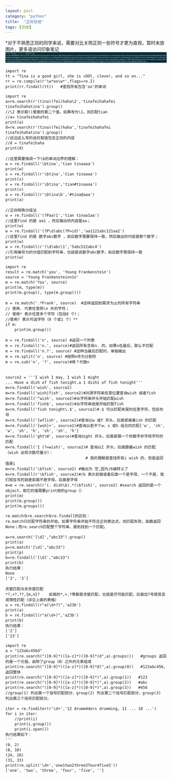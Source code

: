 ```yaml
---
layout: post
category: "python"
title:  "正则总结"
tags: [总结]
---
```


*对于不熟悉正则的同学来说，需要对比关照正则一些符号才更为直观，暂时未放图片，更多请访问印象笔记
![img](/img/in-post/python/1.png)

<pre><code>import re
tt = "Tina is a good girl, she is cOOl, clever, and so on..."
rr = re.compile(r'\w*oo\w*',flags=re.I)
print(rr.findall(tt))   #查找所有包含'oo'的单词</code></pre>

<pre><code>import re
a=re.search(r'(tina)(fei)haha\2','tinafeihahafei tinafeihahatina').group()
//\2 表示取()里面的第二个值，如果改为\1，则匹配tian
//a= tinafeihahafei
print(a)
d=re.search(r'(tina)(fei)haha','tinafeihahafei tinafeihahatina').group()
//这边这么写的话仅取值包含正则的内容
//d = tinafeihaha
print(d)

//这里需要强调一下\b的单词边界的理解：
w = re.findall('\btina','tian tinaaaa')
print(w)
s = re.findall(r'\btina','tian tinaaaa')
print(s)
v = re.findall(r'\btina','tian#tinaaaa')
print(v)
a = re.findall(r'\btina\b','#tina@aaa')
print(a)

//正则特殊分组法
w = re.findall('(?P<name>aa)1','tian tinaa1aa')
//这里find 的是 aa1 ，然后输出的内容是aa；
print(w)
w = re.findall('(?P<id>\d)abc(?P=id)','aa1121abc121aa2')
//这里find 的是 数字abc数字 ，前后数字需要保持一致，然后输出的内容是那个数字；
print(w)
w = re.findall(r'(\d)abc\1','5abc522abc4')
//引用编号为<number>的分组匹配到字符串，也就是说数字abc数字，前后数字需保持一致
print(w)
</code></pre>

<pre><code>import re
result = re.match('you', 'Young Frankenstein')
source = 'Young Frankensteinn1n'
m = re.match('You', source)
print(m, type(m))
print(m.group(), type(m.group()))

m = re.match('.*Frank', source)  #这样返回到需求为止的所有字符串
// 使用. 代表任意除\n 外的字符；
// 使用* 表示任意多个字符（包括0 个）；
//使用? 表示可选字符（0 个或1 个）**
if m:
    print(m.group())

m = re.findall('n', source) #返回一个列表
m = re.findall('n.', source)#返回所有含有n. 的，如果n在最后，那么不匹配
m = re.findall('n.?', source) #这种当最后匹配时，单独输出
m = re.split('n', source) #按照n作为分割符
m = re.sub('n', '?', source)#用？代替n


source2 = '''I wish I may, I wish I might
... Have a dish of fish tonight.a 1 dish1 of fish tonight'''
m=re.findall('wish', source2)
m=re.findall('wish|fish', source2)#对源字符串任意位置查询wish 或者fish
m=re.findall('^wish', source2)#从字符串开头开始匹配wish
m=re.findall('fish$', source2)#从字符串结尾开始匹配fish
m=re.findall('fish tonight\.$', source2)#.$ 可以匹配末尾的任意字符，包括句号
m=re.findall('[wf]ish', source2)#查询以w 或f 开头，后面紧接着ish 的匹配
m=re.findall('[wsh]+', source2)#查询以若干个w、s 或h 组合的匹配['w', 'sh', 'w', 'sh', 'h', 'sh', 'sh', 'h']
m=re.findall('ght\W', source)#查询以ght 开头，后面紧跟一个非数字非字母字符的匹配
m=re.findall('I (?=wish)', source2)# 查询以I 开头，后面跟着wish 的匹配（wish 出现次数尽量少）：
                                   # 我的理解是查找所有i wish 的，但是返回值是i
m=re.findall('\bfish', source2) #输出为 空,因为/b被转义了
m=re.findall(r'\bfish', source2)#/b 表示前面或者后面一个是字母，一个不是，我们现在写的就是前面不是字母，后面是字母
m=m = re.search(r'(. dish\b).*(\bfish)', source2) #search 返回的是一个object，取它的值需要print她的group（）
print(m)
print(m.group())
print(m.groups())
</code></pre>

<pre><code>re.match与re.search与re.findall的区别：
re.match只匹配字符串的开始，如果字符串开始不符合正则表达式，则匹配失败，函数返回None；而re.search匹配整个字符串，直到找到一个匹配。

a=re.search('[\d]',"abc33").group()
print(a)
p=re.match('[\d]',"abc33")
print(p)
b=re.findall('[\d]',"abc33")
print(b)
执行结果：
None
['3', '3']

贪婪匹配与非贪婪匹配
*?,+?,??,{m,n}?    前面的*,+,?等都是贪婪匹配，也就是尽可能匹配，后面加?号使其变成惰性匹配（详见上面的表格）
a = re.findall(r"a(\d+?)",'a23b')
print(a)
b = re.findall(r"a(\d+)",'a23b')
print(b)
执行结果：
['2']
['23']
</code></pre>

<pre><code>import re
a = "123abc456d"
print(re.search("([0-9]*)([a-z]*)([0-9]*)d",a).groups())   #groups 返回的是一个元祖，由除了group（0）之外的元素组成
print(re.search("([0-9]*)([a-z]*)([0-9]*d)",a).group(0))   #123abc456,返回整体
print(re.search("([0-9]*)([a-z]*)([0-9]*)",a).group(1))   #123
print(re.search("([0-9]*)([a-z]*)([0-9]*)",a).group(2))   #abc
print(re.search("([0-9]*)([a-z]*)([0-9]*)",a).group(3))   #456
//group(1) 列出第一个括号匹配部分，group(2) 列出第二个括号匹配部分，group(3) 列出第三个括号匹配部分。

iter = re.finditer(r'\d+','12 drumm44ers drumming, 11 ... 10 ...')
for i in iter:
    //print(i)
    print(i.group())
    print(i.span())
执行结果如下：
'''
(0, 2)
(8, 10)
(24, 26)
(31, 33)
print(re.split('\d+','one1two2three3four4five5'))
['one', 'two', 'three', 'four', 'five', '']</code></pre>
